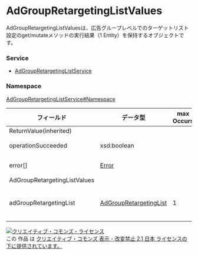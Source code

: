 # AdGroupRetargetingListValues
AdGroupRetargetingListValuesは、広告グループレベルでのターゲットリスト設定のget/mutateメソッドの実行結果（1 Entity）を保持するオブジェクトです。

### Service
+ [AdGroupRetargetingListService](../../services/AdGroupRetargetingListService.md)

### Namespace
[AdGroupRetargetingListService#Namespace](../../services/AdGroupRetargetingListService.md#namespace)

| フィールド | データ型 | max<br>Occurs | min<br>Occurs | resp<br>onse | add | set | remove | 説明 |
|---|---|---|---|---|---|---|---|---|
| ReturnValue(inherited)|||||||||
| operationSucceeded| xsd:boolean|||||||処理結果です。 |
| error[]| <a href="../Common/Error.md">Error</a>||||||| エラーの内容です。 |
| AdGroupRetargetingListValues|||||||||
| adGroupRetargetingList|<a href="AdGroupRetargetingList.md">AdGroupRetargetingList</a>|1|0|○|-|-|-|get/mutateメソッドの実行結果です。 |

<a rel="license" href="http://creativecommons.org/licenses/by-nd/2.1/jp/"><img alt="クリエイティブ・コモンズ・ライセンス" style="border-width:0" src="https://i.creativecommons.org/l/by-nd/2.1/jp/88x31.png" /></a><br />この 作品 は <a rel="license" href="http://creativecommons.org/licenses/by-nd/2.1/jp/">クリエイティブ・コモンズ 表示 - 改変禁止 2.1 日本 ライセンスの下に提供されています。</a>
